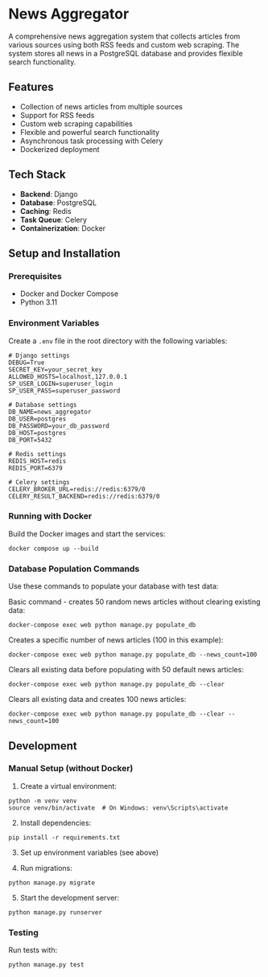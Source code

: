 # News Aggregator

A comprehensive news aggregation system that collects articles from various sources using both RSS feeds and custom web scraping. The system stores all news in a PostgreSQL database and provides flexible search functionality.

## Features

- Collection of news articles from multiple sources
- Support for RSS feeds
- Custom web scraping capabilities
- Flexible and powerful search functionality
- Asynchronous task processing with Celery
- Dockerized deployment

## Tech Stack

- **Backend**: Django
- **Database**: PostgreSQL
- **Caching**: Redis
- **Task Queue**: Celery
- **Containerization**: Docker

## Setup and Installation

### Prerequisites

- Docker and Docker Compose
- Python 3.11

### Environment Variables

Create a `.env` file in the root directory with the following variables:

```
# Django settings
DEBUG=True
SECRET_KEY=your_secret_key
ALLOWED_HOSTS=localhost,127.0.0.1
SP_USER_LOGIN=superuser_login
SP_USER_PASS=superuser_password

# Database settings
DB_NAME=news_aggregator
DB_USER=postgres
DB_PASSWORD=your_db_password
DB_HOST=postgres
DB_PORT=5432

# Redis settings
REDIS_HOST=redis
REDIS_PORT=6379

# Celery settings
CELERY_BROKER_URL=redis://redis:6379/0
CELERY_RESULT_BACKEND=redis://redis:6379/0
```

### Running with Docker

Build the Docker images and start the services:
```
docker compose up --build
```


### Database Population Commands

Use these commands to populate your database with test data:

Basic command - creates 50 random news articles without clearing existing data:
```
docker-compose exec web python manage.py populate_db
```

Creates a specific number of news articles (100 in this example):
```
docker-compose exec web python manage.py populate_db --news_count=100
```

Clears all existing data before populating with 50 default news articles:
```
docker-compose exec web python manage.py populate_db --clear
```

Clears all existing data and creates 100 news articles:
```
docker-compose exec web python manage.py populate_db --clear --news_count=100
```

## Development

### Manual Setup (without Docker)

1. Create a virtual environment:
```
python -m venv venv
source venv/bin/activate  # On Windows: venv\Scripts\activate
```

2. Install dependencies:
```
pip install -r requirements.txt
```

3. Set up environment variables (see above)

4. Run migrations:
```
python manage.py migrate
```

5. Start the development server:
```
python manage.py runserver
```

### Testing

Run tests with:
```
python manage.py test
```